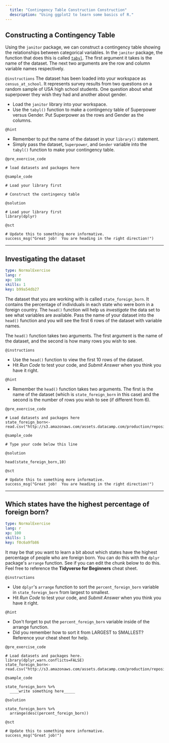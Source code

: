 ```yaml
---
  title: "Contingency Table Construction Construction"
  description: "Using ggplot2 to learn some basics of R."
---
```

## Constructing a Contingency Table

Using the `janitor` package, we can construct a contingency table showing the relationships between categorical variables.  In the `janitor` package, the function that does this is called [`tabyl`](https://www.rdocumentation.org/packages/janitor/versions/1.0.0/topics/tabyl).  The first argument it takes is the name of the dataset.  The next two arguments are the row and column variable names respectively.   


`@instructions`
The dataset has been loaded into your workspace as `census_at_school`. It represents survey results from two questions on a random sample of USA high school students.  One question about what superpower they wish they had and another about gender. 

- Load the `janitor` library into your workspace.
- Use the `tabyl()` function to make a contingency table of Superpower versus Gender.  Put Superpower as the rows and Gender as the columns. 

`@hint`
- Remember to put the name of the dataset in your `library()` statement. 
- Simply pass the dataset, `Superpower`, and `Gender` variable into the `tabyl()` function to make your contingency table. 

`@pre_exercise_code`
```{r}
# load datasets and packages here

```


`@sample_code`

```{r}
# Load your library first

# Construct the contingency table

```

`@solution`

```{r}
# Load your library first
library(dplyr)
```

`@sct`

```{r}
# Update this to something more informative.
success_msg("Great job!  You are heading in the right direction!")
```



---
## Investigating the dataset

```yaml
type: NormalExercise 
lang: r
xp: 100 
skills: 1
key: b99a54db27   
```
The dataset that you are working with is called `state_foreign_born`.  It contains the percentage of individuals in each state who were born in a foreign country.  The `head()` function will help us *investigate* the data set to see what variables are available.   Pass the name of your dataset into the `head()` function and you will see the first 6 rows of the dataset with variable names. 

The `head()` function takes two arguments.  The first argument is the name of the dataset, and the second is how many rows you wish to see.  


`@instructions`
- Use the `head()` function to view the first 10 rows of the dataset. 
- Hit *Run Code* to test your code, and *Submit Answer* when you think you have it right. 

`@hint`
- Remember the `head()` function takes two arguments.  The first is the name of the dataset (which is `state_foreign_born` in this case) and the second is the number of rows you wish to see (if different from 6).


`@pre_exercise_code`

```{r}
# Load datasets and packages here
state_foreign_born<-read.csv("http://s3.amazonaws.com/assets.datacamp.com/production/repositories/3374/datasets/9e5e6297329fe3304830bf454bc9445bd16f9621/state_foreign_born.csv")

```

`@sample_code`

```{r}
# Type your code below this line

```

`@solution`

```{r}
head(state_foreign_born,10)
```

`@sct`

```{r}
# Update this to something more informative.
success_msg("Great job!  You are heading in the right direction!")
```

---

## Which states have the highest percentage of foreign born?

```yaml
type: NormalExercise
lang: r
xp: 100
skills: 1
key: f0c6a9fb86
```

It may be that you want to learn a bit about which states have the highest percentage of people who are foreign born.   You can do this with the `dplyr` package's `arrange` function. See if you can edit the chunk below to do this. Feel free to reference the **Tidyverse for Beginners** cheat sheet.


`@instructions`
- Use `dplyr`'s `arrange` function to sort the `percent_foreign_born` variable in `state_foreign_born` from largest to smallest.
- Hit *Run Code* to test your code, and *Submit Answer* when you think you have it right.

`@hint`
- Don't forget to put the `percent_foreign_born` variable inside of the arrange function.
- Did you remember how to sort it from LARGEST to SMALLEST?  Reference your cheat sheet for help.


`@pre_exercise_code`

```{r}
# Load datasets and packages here.
library(dplyr,warn.conflicts=FALSE)
state_foreign_born<-read.csv("http://s3.amazonaws.com/assets.datacamp.com/production/repositories/3374/datasets/9e5e6297329fe3304830bf454bc9445bd16f9621/state_foreign_born.csv")
```

`@sample_code`

```{r}
state_foreign_born %>%
  ____write something here_____

```

`@solution`

```{r}
state_foreign_born %>%
  arrange(desc(percent_foreign_born))
```

`@sct`

```{r}
# Update this to something more informative.
success_msg("Great job!")
```

